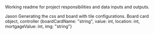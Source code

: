 Working readme for project responsibilities and data inputs and outputs.

Jason
Generating the css and board with tile configurations.
Board card object, controller
{boardCardName: "string", value: int, location: int, mortgageValue: int, img: "string"}
